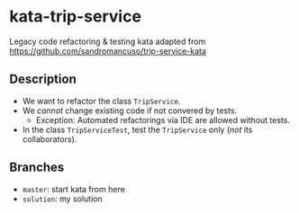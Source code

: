 # kata-trip-service
Legacy code refactoring & testing kata adapted from https://github.com/sandromancuso/trip-service-kata

## Description
- We want to refactor the class `TripService`.
- We *cannot* change existing code if not convered by tests.
  - Exception: Automated refactorings via IDE are allowed without tests. 
- In the class `TripServiceTest`, test the `TripService` only (*not* its collaborators).

## Branches
- `master`: start kata from here
- `solution`: my solution